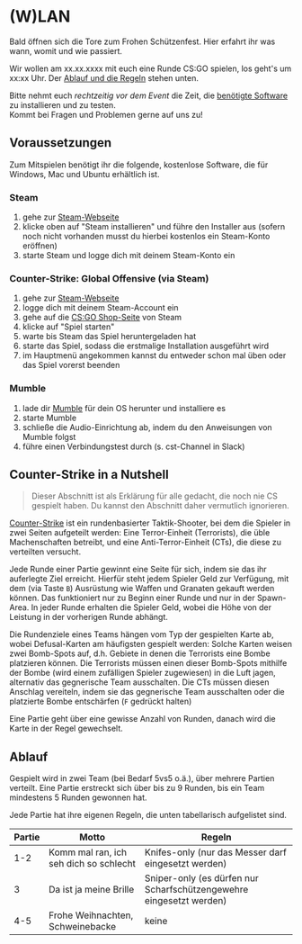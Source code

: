 # (W)LAN

Bald öffnen sich die Tore zum Frohen Schützenfest. Hier erfahrt ihr was wann, womit und wie passiert.

Wir wollen am xx.xx.xxxx mit euch eine Runde CS:GO spielen, los geht's um xx:xx Uhr.
Der [Ablauf und die Regeln](#ablauf) stehen unten.

Bitte nehmt euch *rechtzeitig vor dem Event* die Zeit, die [benötigte Software](#voraussetzungen) zu installieren und zu testen.  
Kommt bei Fragen und Problemen gerne auf uns zu!

## Voraussetzungen

Zum Mitspielen benötigt ihr die folgende, kostenlose Software, die für Windows, Mac und Ubuntu erhältlich ist.

### Steam

1. gehe zur [Steam-Webseite](https://store.steampowered.com/)
2. klicke oben auf "Steam installieren" und führe den Installer aus (sofern noch nicht vorhanden musst du hierbei kostenlos ein Steam-Konto eröffnen)
3. starte Steam und logge dich mit deinem Steam-Konto ein

### Counter-Strike: Global Offensive (via Steam)

1. gehe zur [Steam-Webseite](https://store.steampowered.com/)
2. logge dich mit deinem Steam-Account ein
3. gehe auf die [CS:GO Shop-Seite](https://store.steampowered.com/app/730/CounterStrike_Global_Offensive/) von Steam
4. klicke auf "Spiel starten"
5. warte bis Steam das Spiel heruntergeladen hat
6. starte das Spiel, sodass die erstmalige Installation ausgeführt wird
7. im Hauptmenü angekommen kannst du entweder schon mal üben oder das Spiel vorerst beenden

### Mumble

1. lade dir [Mumble](https://www.mumble.info/downloads/) für dein OS herunter und installiere es
3. starte Mumble
4. schließe die Audio-Einrichtung ab, indem du den Anweisungen von Mumble folgst
5. führe einen Verbindungstest durch (s. cst-Channel in Slack)

## Counter-Strike in a Nutshell

>Dieser Abschnitt ist als Erklärung für alle gedacht, die noch nie CS gespielt haben. Du kannst den Abschnitt daher vermutlich ignorieren.

[Counter-Strike](https://de.wikipedia.org/wiki/Counter-Strike) ist ein rundenbasierter Taktik-Shooter, bei dem die Spieler in zwei Seiten aufgeteilt werden:
Eine Terror-Einheit (Terrorists), die üble Machenschaften betreibt, und eine Anti-Terror-Einheit (CTs), die diese zu verteilten versucht.

Jede Runde einer Partie gewinnt eine Seite für sich, indem sie das ihr auferlegte Ziel erreicht.
Hierfür steht jedem Spieler Geld zur Verfügung, mit dem (via Taste `B`) Ausrüstung wie Waffen und Granaten gekauft werden können.
Das funktioniert nur zu Beginn einer Runde und nur in der Spawn-Area.
In jeder Runde erhalten die Spieler Geld, wobei die Höhe von der Leistung in der vorherigen Runde abhängt.

Die Rundenziele eines Teams hängen vom Typ der gespielten Karte ab, wobei Defusal-Karten am häufigsten gespielt werden:
Solche Karten weisen zwei Bomb-Spots auf, d.h. Gebiete in denen die Terrorists eine Bombe platzieren können.
Die Terrorists müssen einen dieser Bomb-Spots mithilfe der Bombe (wird einem zufälligen Spieler zugewiesen) in die Luft jagen, alternativ das gegnerische Team ausschalten.
Die CTs müssen diesen Anschlag vereiteln, indem sie das gegnerische Team ausschalten oder die platzierte Bombe entschärfen (`F` gedrückt halten)

Eine Partie geht über eine gewisse Anzahl von Runden, danach wird die Karte in der Regel gewechselt.

## Ablauf

Gespielt wird in zwei Team (bei Bedarf 5vs5 o.ä.), über mehrere Partien verteilt.
Eine Partie erstreckt sich über bis zu 9 Runden, bis ein Team mindestens 5 Runden gewonnen hat.

Jede Partie hat ihre eigenen Regeln, die unten tabellarisch aufgelistet sind.

Partie | Motto | Regeln
------ | ----- | ------
1-2 | Komm mal ran, ich seh dich so schlecht | Knifes-only (nur das Messer darf eingesetzt werden)
3 | Da ist ja meine Brille | Sniper-only (es dürfen nur Scharfschützengewehre eingesetzt werden)
4-5 | Frohe Weihnachten, Schweinebacke | keine
